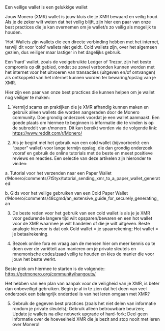Een veilige wallet is een gelukkige wallet

Jouw Monero (XMR) wallet is jouw kluis die je  XMR bewaard en veilig houd. Als je de zeker wilt weten dat het veilig blijft, zijn hier een paar van onze best practices die je kan overnemen om je wallet/s zo veilig als mogelijk te houden.

‘Hot’ Wallets zijn wallets die een directe verbinding hebben met het internet, terwijl dit voor ‘cold’ wallets niet geldt. Cold wallets zijn, over het algemeen gezien, dus veiliger maar lastiger in het dagelijks gebruik. 

Een ‘hard’ wallet, zoals de veelgebruikte Ledger of Trezor, zijn het beste compromis op dit gebied, omdat ze zowel verbonden kunnen worden met het internet voor het uitvoeren van transacties (uitgeven en/of ontvangen) als ontkoppeld van het internet kunnen worden ter bewaring/opslag van je XMR. 

Hier zijn een paar van onze best practices die kunnen helpen om je wallet nog veiliger te maken:

1. Vermijd scams en praktijken die je XMR afhandig kunnen maken en gebruik alleen wallets die worden aangeraden door de Monero community. Doe grondig onderzoek voordat je een wallet aanmaakt. Een goede plaats om hiermee te beginnen is informatie die te vinden is op de subreddit van  r/monero. Dit kan bereikt worden via de volgende link: https://www.reddit.com/r/Monero/

2. Als je begint met het gebruik van een cold wallet (bijvoorbeeld: een “paper” wallet) voor lange termijn opslag, die dan grondig onderzoek vooraf en gebruik de online tutorials met de beste en meest positieve reviews en reacties. Een selectie van deze artikelen zijn hieronder te vinden: 

a. Tutorial voor het verzenden naar een Paper Wallet
r/Monero/comments/7t5tyx/tutorial_sending_xmr_to_a_paper_wallet_generated

b. Gids voor het veilige gebruiken van een Cold Paper Wallet
r/Monero/comments/48cgmd/an_extensive_guide_for_securely_generating_an

3. De beste reden voor het gebruik van een cold wallet is als je je XMR voor gedurende langere tijd wilt opsparen/bewaren en een hot wallet voor de XMR waarmee je wilt handelen of die je wilt uitgeven. Beste analogie hiervoor is dat ook Cold wallet = je spaarrekening; Hot wallet = je betaalrekening. 

4. Bezoek online fora en vraag aan de mensen hier om meer kennis op te doen over de variëteit aan manieren om je private sleutels en mnemonische codes/zaad veilig te houden en kies de manier die voor jouw het beste werkt. 

Beste plek om hiermee te starten is de volgende:: 
https://getmonero.org/community/hangouts/ 

Het hebben van een plan van aanpak voor de veiligheid van je XMR, is beter dan onbeveiligd gebruiken. 
Begin je al in te zien dat het doen van veel onderzoek een belangrijk onderdeel is van het leren omgaan met XMR? 

5. Gebruik de gegeven best practices (zoals het niet delen van informatie rondom je private sleutels); Gebruik alleen betrouwbare beurzen; Update je wallets na elke netwerk upgrade of hard-fork; Deel geen informatie over de hoeveelheid XMR die je bezit and stop nooit met leren over Monero!
